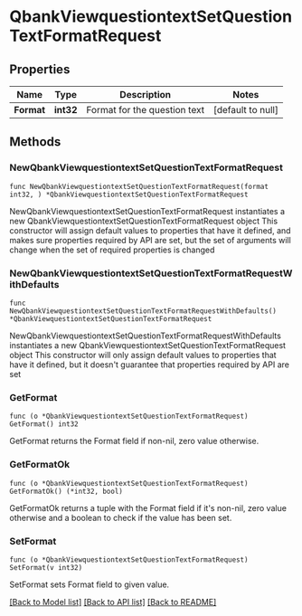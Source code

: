 # QbankViewquestiontextSetQuestionTextFormatRequest

## Properties

Name | Type | Description | Notes
------------ | ------------- | ------------- | -------------
**Format** | **int32** | Format for the question text | [default to null]

## Methods

### NewQbankViewquestiontextSetQuestionTextFormatRequest

`func NewQbankViewquestiontextSetQuestionTextFormatRequest(format int32, ) *QbankViewquestiontextSetQuestionTextFormatRequest`

NewQbankViewquestiontextSetQuestionTextFormatRequest instantiates a new QbankViewquestiontextSetQuestionTextFormatRequest object
This constructor will assign default values to properties that have it defined,
and makes sure properties required by API are set, but the set of arguments
will change when the set of required properties is changed

### NewQbankViewquestiontextSetQuestionTextFormatRequestWithDefaults

`func NewQbankViewquestiontextSetQuestionTextFormatRequestWithDefaults() *QbankViewquestiontextSetQuestionTextFormatRequest`

NewQbankViewquestiontextSetQuestionTextFormatRequestWithDefaults instantiates a new QbankViewquestiontextSetQuestionTextFormatRequest object
This constructor will only assign default values to properties that have it defined,
but it doesn't guarantee that properties required by API are set

### GetFormat

`func (o *QbankViewquestiontextSetQuestionTextFormatRequest) GetFormat() int32`

GetFormat returns the Format field if non-nil, zero value otherwise.

### GetFormatOk

`func (o *QbankViewquestiontextSetQuestionTextFormatRequest) GetFormatOk() (*int32, bool)`

GetFormatOk returns a tuple with the Format field if it's non-nil, zero value otherwise
and a boolean to check if the value has been set.

### SetFormat

`func (o *QbankViewquestiontextSetQuestionTextFormatRequest) SetFormat(v int32)`

SetFormat sets Format field to given value.



[[Back to Model list]](../README.md#documentation-for-models) [[Back to API list]](../README.md#documentation-for-api-endpoints) [[Back to README]](../README.md)


